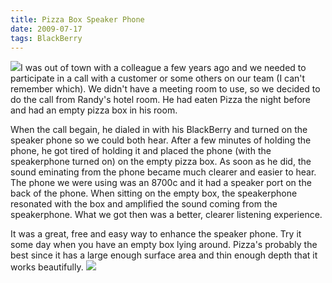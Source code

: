 ```yaml
---
title: Pizza Box Speaker Phone
date: 2009-07-17
tags: BlackBerry
---
```


![](file:///C:/Users/jwargo/AppData/Local/Temp/moz-screenshot-1.png)I was out of town with a colleague a few years ago and we needed to participate in a call with a customer or some others on our team (I can't remember which). We didn't have a meeting room to use, so we decided to do the call from Randy's hotel room. He had eaten Pizza the night before and had an empty pizza box in his room.  
  
When the call begain, he dialed in with his BlackBerry and turned on the speaker phone so we could both hear. After a few minutes of holding the phone, he got tired of holding it and placed the phone (with the speakerphone turned on) on the empty pizza box. As soon as he did, the sound eminating from the phone became much clearer and easier to hear. The phone we were using was an 8700c and it had a speaker port on the back of the phone. When sitting on the empty box, the speakerphone resonated with the box and amplified the sound coming from the speakerphone. What we got then was a better, clearer listening experience.  
  
It was a great, free and easy way to enhance the speaker phone. Try it some day when you have an empty box lying around. Pizza's probably the best since it has a large enough surface area and thin enough depth that it works beautifully. ![](file:///C:/Users/jwargo/AppData/Local/Temp/moz-screenshot.png)